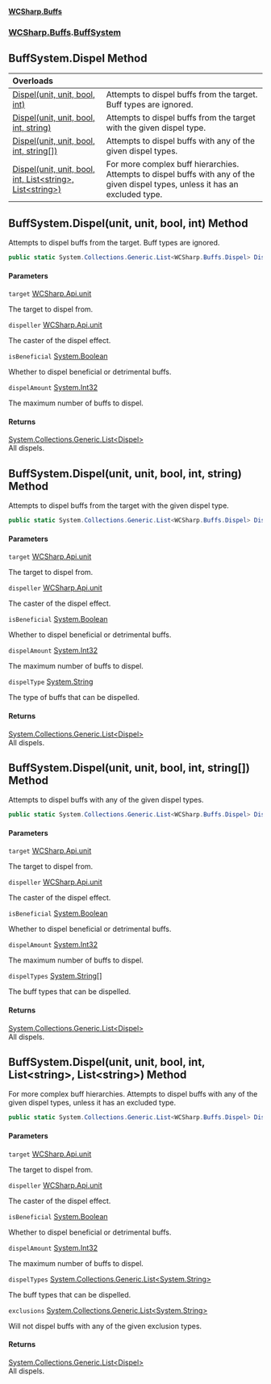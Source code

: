 #### [WCSharp\.Buffs](README.md 'README')
### [WCSharp\.Buffs](WCSharp.Buffs.md 'WCSharp\.Buffs').[BuffSystem](WCSharp.Buffs.BuffSystem.md 'WCSharp\.Buffs\.BuffSystem')

## BuffSystem\.Dispel Method

| Overloads | |
| :--- | :--- |
| [Dispel\(unit, unit, bool, int\)](WCSharp.Buffs.BuffSystem.Dispel.md#WCSharp.Buffs.BuffSystem.Dispel(WCSharp.Api.unit,WCSharp.Api.unit,bool,int) 'WCSharp\.Buffs\.BuffSystem\.Dispel\(WCSharp\.Api\.unit, WCSharp\.Api\.unit, bool, int\)') | Attempts to dispel buffs from the target\. Buff types are ignored\. |
| [Dispel\(unit, unit, bool, int, string\)](WCSharp.Buffs.BuffSystem.Dispel.md#WCSharp.Buffs.BuffSystem.Dispel(WCSharp.Api.unit,WCSharp.Api.unit,bool,int,string) 'WCSharp\.Buffs\.BuffSystem\.Dispel\(WCSharp\.Api\.unit, WCSharp\.Api\.unit, bool, int, string\)') | Attempts to dispel buffs from the target with the given dispel type\. |
| [Dispel\(unit, unit, bool, int, string\[\]\)](WCSharp.Buffs.BuffSystem.Dispel.md#WCSharp.Buffs.BuffSystem.Dispel(WCSharp.Api.unit,WCSharp.Api.unit,bool,int,string[]) 'WCSharp\.Buffs\.BuffSystem\.Dispel\(WCSharp\.Api\.unit, WCSharp\.Api\.unit, bool, int, string\[\]\)') | Attempts to dispel buffs with any of the given dispel types\. |
| [Dispel\(unit, unit, bool, int, List&lt;string&gt;, List&lt;string&gt;\)](WCSharp.Buffs.BuffSystem.Dispel.md#WCSharp.Buffs.BuffSystem.Dispel(WCSharp.Api.unit,WCSharp.Api.unit,bool,int,System.Collections.Generic.List_string_,System.Collections.Generic.List_string_) 'WCSharp\.Buffs\.BuffSystem\.Dispel\(WCSharp\.Api\.unit, WCSharp\.Api\.unit, bool, int, System\.Collections\.Generic\.List\<string\>, System\.Collections\.Generic\.List\<string\>\)') | For more complex buff hierarchies\. Attempts to dispel buffs with any of the given dispel types, unless it has an excluded type\. |

<a name='WCSharp.Buffs.BuffSystem.Dispel(WCSharp.Api.unit,WCSharp.Api.unit,bool,int)'></a>

## BuffSystem\.Dispel\(unit, unit, bool, int\) Method

Attempts to dispel buffs from the target\. Buff types are ignored\.

```csharp
public static System.Collections.Generic.List<WCSharp.Buffs.Dispel> Dispel(WCSharp.Api.unit target, WCSharp.Api.unit dispeller, bool isBeneficial, int dispelAmount);
```
#### Parameters

<a name='WCSharp.Buffs.BuffSystem.Dispel(WCSharp.Api.unit,WCSharp.Api.unit,bool,int).target'></a>

`target` [WCSharp\.Api\.unit](https://learn.microsoft.com/en-us/dotnet/api/wcsharp.api.unit 'WCSharp\.Api\.unit')

The target to dispel from\.

<a name='WCSharp.Buffs.BuffSystem.Dispel(WCSharp.Api.unit,WCSharp.Api.unit,bool,int).dispeller'></a>

`dispeller` [WCSharp\.Api\.unit](https://learn.microsoft.com/en-us/dotnet/api/wcsharp.api.unit 'WCSharp\.Api\.unit')

The caster of the dispel effect\.

<a name='WCSharp.Buffs.BuffSystem.Dispel(WCSharp.Api.unit,WCSharp.Api.unit,bool,int).isBeneficial'></a>

`isBeneficial` [System\.Boolean](https://learn.microsoft.com/en-us/dotnet/api/system.boolean 'System\.Boolean')

Whether to dispel beneficial or detrimental buffs\.

<a name='WCSharp.Buffs.BuffSystem.Dispel(WCSharp.Api.unit,WCSharp.Api.unit,bool,int).dispelAmount'></a>

`dispelAmount` [System\.Int32](https://learn.microsoft.com/en-us/dotnet/api/system.int32 'System\.Int32')

The maximum number of buffs to dispel\.

#### Returns
[System\.Collections\.Generic\.List&lt;](https://learn.microsoft.com/en-us/dotnet/api/system.collections.generic.list-1 'System\.Collections\.Generic\.List\`1')[Dispel](WCSharp.Buffs.Dispel.md 'WCSharp\.Buffs\.Dispel')[&gt;](https://learn.microsoft.com/en-us/dotnet/api/system.collections.generic.list-1 'System\.Collections\.Generic\.List\`1')  
All dispels\.

<a name='WCSharp.Buffs.BuffSystem.Dispel(WCSharp.Api.unit,WCSharp.Api.unit,bool,int,string)'></a>

## BuffSystem\.Dispel\(unit, unit, bool, int, string\) Method

Attempts to dispel buffs from the target with the given dispel type\.

```csharp
public static System.Collections.Generic.List<WCSharp.Buffs.Dispel> Dispel(WCSharp.Api.unit target, WCSharp.Api.unit dispeller, bool isBeneficial, int dispelAmount, string dispelType);
```
#### Parameters

<a name='WCSharp.Buffs.BuffSystem.Dispel(WCSharp.Api.unit,WCSharp.Api.unit,bool,int,string).target'></a>

`target` [WCSharp\.Api\.unit](https://learn.microsoft.com/en-us/dotnet/api/wcsharp.api.unit 'WCSharp\.Api\.unit')

The target to dispel from\.

<a name='WCSharp.Buffs.BuffSystem.Dispel(WCSharp.Api.unit,WCSharp.Api.unit,bool,int,string).dispeller'></a>

`dispeller` [WCSharp\.Api\.unit](https://learn.microsoft.com/en-us/dotnet/api/wcsharp.api.unit 'WCSharp\.Api\.unit')

The caster of the dispel effect\.

<a name='WCSharp.Buffs.BuffSystem.Dispel(WCSharp.Api.unit,WCSharp.Api.unit,bool,int,string).isBeneficial'></a>

`isBeneficial` [System\.Boolean](https://learn.microsoft.com/en-us/dotnet/api/system.boolean 'System\.Boolean')

Whether to dispel beneficial or detrimental buffs\.

<a name='WCSharp.Buffs.BuffSystem.Dispel(WCSharp.Api.unit,WCSharp.Api.unit,bool,int,string).dispelAmount'></a>

`dispelAmount` [System\.Int32](https://learn.microsoft.com/en-us/dotnet/api/system.int32 'System\.Int32')

The maximum number of buffs to dispel\.

<a name='WCSharp.Buffs.BuffSystem.Dispel(WCSharp.Api.unit,WCSharp.Api.unit,bool,int,string).dispelType'></a>

`dispelType` [System\.String](https://learn.microsoft.com/en-us/dotnet/api/system.string 'System\.String')

The type of buffs that can be dispelled\.

#### Returns
[System\.Collections\.Generic\.List&lt;](https://learn.microsoft.com/en-us/dotnet/api/system.collections.generic.list-1 'System\.Collections\.Generic\.List\`1')[Dispel](WCSharp.Buffs.Dispel.md 'WCSharp\.Buffs\.Dispel')[&gt;](https://learn.microsoft.com/en-us/dotnet/api/system.collections.generic.list-1 'System\.Collections\.Generic\.List\`1')  
All dispels\.

<a name='WCSharp.Buffs.BuffSystem.Dispel(WCSharp.Api.unit,WCSharp.Api.unit,bool,int,string[])'></a>

## BuffSystem\.Dispel\(unit, unit, bool, int, string\[\]\) Method

Attempts to dispel buffs with any of the given dispel types\.

```csharp
public static System.Collections.Generic.List<WCSharp.Buffs.Dispel> Dispel(WCSharp.Api.unit target, WCSharp.Api.unit dispeller, bool isBeneficial, int dispelAmount, params string[] dispelTypes);
```
#### Parameters

<a name='WCSharp.Buffs.BuffSystem.Dispel(WCSharp.Api.unit,WCSharp.Api.unit,bool,int,string[]).target'></a>

`target` [WCSharp\.Api\.unit](https://learn.microsoft.com/en-us/dotnet/api/wcsharp.api.unit 'WCSharp\.Api\.unit')

The target to dispel from\.

<a name='WCSharp.Buffs.BuffSystem.Dispel(WCSharp.Api.unit,WCSharp.Api.unit,bool,int,string[]).dispeller'></a>

`dispeller` [WCSharp\.Api\.unit](https://learn.microsoft.com/en-us/dotnet/api/wcsharp.api.unit 'WCSharp\.Api\.unit')

The caster of the dispel effect\.

<a name='WCSharp.Buffs.BuffSystem.Dispel(WCSharp.Api.unit,WCSharp.Api.unit,bool,int,string[]).isBeneficial'></a>

`isBeneficial` [System\.Boolean](https://learn.microsoft.com/en-us/dotnet/api/system.boolean 'System\.Boolean')

Whether to dispel beneficial or detrimental buffs\.

<a name='WCSharp.Buffs.BuffSystem.Dispel(WCSharp.Api.unit,WCSharp.Api.unit,bool,int,string[]).dispelAmount'></a>

`dispelAmount` [System\.Int32](https://learn.microsoft.com/en-us/dotnet/api/system.int32 'System\.Int32')

The maximum number of buffs to dispel\.

<a name='WCSharp.Buffs.BuffSystem.Dispel(WCSharp.Api.unit,WCSharp.Api.unit,bool,int,string[]).dispelTypes'></a>

`dispelTypes` [System\.String](https://learn.microsoft.com/en-us/dotnet/api/system.string 'System\.String')[\[\]](https://learn.microsoft.com/en-us/dotnet/api/system.array 'System\.Array')

The buff types that can be dispelled\.

#### Returns
[System\.Collections\.Generic\.List&lt;](https://learn.microsoft.com/en-us/dotnet/api/system.collections.generic.list-1 'System\.Collections\.Generic\.List\`1')[Dispel](WCSharp.Buffs.Dispel.md 'WCSharp\.Buffs\.Dispel')[&gt;](https://learn.microsoft.com/en-us/dotnet/api/system.collections.generic.list-1 'System\.Collections\.Generic\.List\`1')  
All dispels\.

<a name='WCSharp.Buffs.BuffSystem.Dispel(WCSharp.Api.unit,WCSharp.Api.unit,bool,int,System.Collections.Generic.List_string_,System.Collections.Generic.List_string_)'></a>

## BuffSystem\.Dispel\(unit, unit, bool, int, List\<string\>, List\<string\>\) Method

For more complex buff hierarchies\. Attempts to dispel buffs with any of the given dispel types, unless it has an excluded type\.

```csharp
public static System.Collections.Generic.List<WCSharp.Buffs.Dispel> Dispel(WCSharp.Api.unit target, WCSharp.Api.unit dispeller, bool isBeneficial, int dispelAmount, System.Collections.Generic.List<string> dispelTypes, System.Collections.Generic.List<string> exclusions);
```
#### Parameters

<a name='WCSharp.Buffs.BuffSystem.Dispel(WCSharp.Api.unit,WCSharp.Api.unit,bool,int,System.Collections.Generic.List_string_,System.Collections.Generic.List_string_).target'></a>

`target` [WCSharp\.Api\.unit](https://learn.microsoft.com/en-us/dotnet/api/wcsharp.api.unit 'WCSharp\.Api\.unit')

The target to dispel from\.

<a name='WCSharp.Buffs.BuffSystem.Dispel(WCSharp.Api.unit,WCSharp.Api.unit,bool,int,System.Collections.Generic.List_string_,System.Collections.Generic.List_string_).dispeller'></a>

`dispeller` [WCSharp\.Api\.unit](https://learn.microsoft.com/en-us/dotnet/api/wcsharp.api.unit 'WCSharp\.Api\.unit')

The caster of the dispel effect\.

<a name='WCSharp.Buffs.BuffSystem.Dispel(WCSharp.Api.unit,WCSharp.Api.unit,bool,int,System.Collections.Generic.List_string_,System.Collections.Generic.List_string_).isBeneficial'></a>

`isBeneficial` [System\.Boolean](https://learn.microsoft.com/en-us/dotnet/api/system.boolean 'System\.Boolean')

Whether to dispel beneficial or detrimental buffs\.

<a name='WCSharp.Buffs.BuffSystem.Dispel(WCSharp.Api.unit,WCSharp.Api.unit,bool,int,System.Collections.Generic.List_string_,System.Collections.Generic.List_string_).dispelAmount'></a>

`dispelAmount` [System\.Int32](https://learn.microsoft.com/en-us/dotnet/api/system.int32 'System\.Int32')

The maximum number of buffs to dispel\.

<a name='WCSharp.Buffs.BuffSystem.Dispel(WCSharp.Api.unit,WCSharp.Api.unit,bool,int,System.Collections.Generic.List_string_,System.Collections.Generic.List_string_).dispelTypes'></a>

`dispelTypes` [System\.Collections\.Generic\.List&lt;](https://learn.microsoft.com/en-us/dotnet/api/system.collections.generic.list-1 'System\.Collections\.Generic\.List\`1')[System\.String](https://learn.microsoft.com/en-us/dotnet/api/system.string 'System\.String')[&gt;](https://learn.microsoft.com/en-us/dotnet/api/system.collections.generic.list-1 'System\.Collections\.Generic\.List\`1')

The buff types that can be dispelled\.

<a name='WCSharp.Buffs.BuffSystem.Dispel(WCSharp.Api.unit,WCSharp.Api.unit,bool,int,System.Collections.Generic.List_string_,System.Collections.Generic.List_string_).exclusions'></a>

`exclusions` [System\.Collections\.Generic\.List&lt;](https://learn.microsoft.com/en-us/dotnet/api/system.collections.generic.list-1 'System\.Collections\.Generic\.List\`1')[System\.String](https://learn.microsoft.com/en-us/dotnet/api/system.string 'System\.String')[&gt;](https://learn.microsoft.com/en-us/dotnet/api/system.collections.generic.list-1 'System\.Collections\.Generic\.List\`1')

Will not dispel buffs with any of the given exclusion types\.

#### Returns
[System\.Collections\.Generic\.List&lt;](https://learn.microsoft.com/en-us/dotnet/api/system.collections.generic.list-1 'System\.Collections\.Generic\.List\`1')[Dispel](WCSharp.Buffs.Dispel.md 'WCSharp\.Buffs\.Dispel')[&gt;](https://learn.microsoft.com/en-us/dotnet/api/system.collections.generic.list-1 'System\.Collections\.Generic\.List\`1')  
All dispels\.